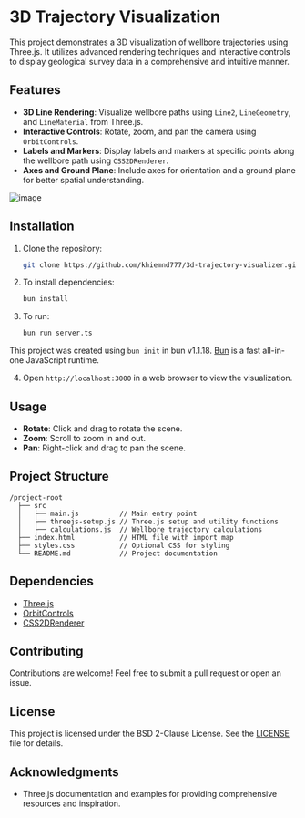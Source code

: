 # 3D Trajectory Visualization

This project demonstrates a 3D visualization of wellbore trajectories using Three.js. It utilizes advanced rendering techniques and interactive controls to display geological survey data in a comprehensive and intuitive manner.

## Features

- **3D Line Rendering**: Visualize wellbore paths using `Line2`, `LineGeometry`, and `LineMaterial` from Three.js.
- **Interactive Controls**: Rotate, zoom, and pan the camera using `OrbitControls`.
- **Labels and Markers**: Display labels and markers at specific points along the wellbore path using `CSS2DRenderer`.
- **Axes and Ground Plane**: Include axes for orientation and a ground plane for better spatial understanding.

![image](https://github.com/khiemnd777/3d-trajectory-visualizer/assets/488071/27dbd380-bb7a-4b68-851c-b1dece663cbb)

## Installation

1. Clone the repository:
   ```bash
   git clone https://github.com/khiemnd777/3d-trajectory-visualizer.git
   ```
2. To install dependencies:

   ```bash
   bun install
   ```
3. To run:

   ```bash
   bun run server.ts
   ```
This project was created using `bun init` in bun v1.1.18. [Bun](https://bun.sh) is a fast all-in-one JavaScript runtime.

4. Open `http://localhost:3000` in a web browser to view the visualization.

## Usage

- **Rotate**: Click and drag to rotate the scene.
- **Zoom**: Scroll to zoom in and out.
- **Pan**: Right-click and drag to pan the scene.

## Project Structure

```
/project-root
  ├── src
  │   ├── main.js          // Main entry point
  │   ├── threejs-setup.js // Three.js setup and utility functions
  │   ├── calculations.js  // Wellbore trajectory calculations
  ├── index.html           // HTML file with import map
  ├── styles.css           // Optional CSS for styling
  └── README.md            // Project documentation
```

## Dependencies

- [Three.js](https://threejs.org/)
- [OrbitControls](https://threejs.org/docs/#examples/en/controls/OrbitControls)
- [CSS2DRenderer](https://threejs.org/docs/#examples/en/renderers/CSS2DRenderer)

## Contributing

Contributions are welcome! Feel free to submit a pull request or open an issue.

## License

This project is licensed under the BSD 2-Clause License. See the [LICENSE](LICENSE) file for details.

## Acknowledgments

- Three.js documentation and examples for providing comprehensive resources and inspiration.
